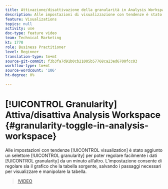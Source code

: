 ```yaml
---
title: Attivazione/disattivazione della granularità in Analysis Workspace
description: Alle impostazioni di visualizzazione con tendenze è stato aggiunto un selettore di granularità che consente di regolare facilmente la granularità dei dati da un minuto all’altro fino all’anno. L’impostazione consente di regolare sia il grafico che la tabella sorgente, salvando i passaggi necessari per visualizzare e modificare la tabella.
feature: Visualizations
topics: null
activity: use
doc-type: feature video
team: Technical Marketing
kt: 1770
role: Business Practitioner
level: Beginner
translation-type: tm+mt
source-git-commit: f3b3fa7d91b0cb21005b57768ca23ed6700fcc03
workflow-type: tm+mt
source-wordcount: '106'
ht-degree: 0%

---
```



# [!UICONTROL Granularity] Attiva/disattiva Analysis Workspace  {#granularity-toggle-in-analysis-workspace}

Alle impostazioni con tendenze [!UICONTROL visualization] è stato aggiunto un selettore [!UICONTROL granularity] per poter regolare facilmente i dati [!UICONTROL granularity] da un minuto all’altro. L’impostazione consente di regolare sia il grafico che la tabella sorgente, salvando i passaggi necessari per visualizzare e manipolare la tabella.

>[!VIDEO](https://video.tv.adobe.com/v/23548/?quality=12)
